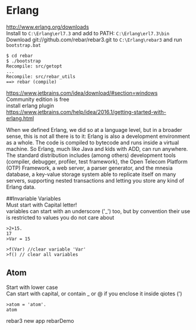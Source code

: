 
# Erlang

http://www.erlang.org/downloads   
Install to `C:\Erlang\erl7.3` and add to PATH: `C:\Erlang\erl7.3\bin`   
Download git://github.com/rebar/rebar3.git to `C:\Erlang\rebar3` and run `bootstrap.bat`    

```
$ cd rebar
$ ./bootstrap
Recompile: src/getopt
...
Recompile: src/rebar_utils
==> rebar (compile)
```

https://www.jetbrains.com/idea/download/#section=windows   
Community edition is free     
install erlang plugin     
https://www.jetbrains.com/help/idea/2016.1/getting-started-with-erlang.html    



When we defined Erlang, we did so at a language level, but in a broader sense, this is not all there is to it: Erlang is also a development environment as a whole. The code is compiled to bytecode and runs inside a virtual machine. So Erlang, much like Java and kids with ADD, can run anywhere. The standard distribution includes (among others) development tools (compiler, debugger, profiler, test framework), the Open Telecom Platform (OTP) Framework, a web server, a parser generator, and the mnesia database, a key-value storage system able to replicate itself on many servers, supporting nested transactions and letting you store any kind of Erlang data.   

##Invariable Variables   
Must start with Capital letter!  
variables can start with an underscore ('_') too, but by convention their use is restricted to values you do not care about   
```
>2+15.
17
>Var = 15

>f(Var) //clear variable 'Var'
>f() // clear all variables
```

## Atom
Start with lower case    
Can start with capital, or contain _ or @ if you enclose it inside qiotes (')    
```
>atom = 'atom'.
atom
```
rebar3 new app rebarDemo
